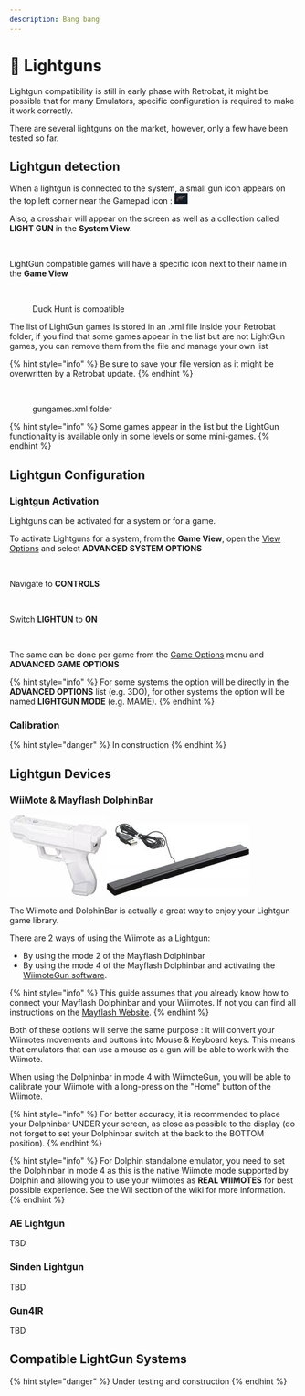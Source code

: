 ```yaml
---
description: Bang bang
---
```


# 🔫 Lightguns

Lightgun compatibility is still in early phase with Retrobat, it might be possible that for many Emulators, specific configuration is required to make it work correctly.

There are several lightguns on the market, however, only a few have been tested so far.

## Lightgun detection

When a lightgun is connected to the system, a small gun icon appears on the top left corner near the Gamepad icon : ![](<../../../.gitbook/assets/image (3) (3).png>)

Also, a crosshair will appear on the screen as well as a collection called **LIGHT GUN** in the **System View**.

<div align="left">

<figure><img src="https://i.imgur.com/YDBWOrd.png" alt=""><figcaption></figcaption></figure>

</div>

LightGun compatible games will have a specific icon next to their name in the **Game View**

<div align="left">

<figure><img src="https://i.imgur.com/rbFVyjA.png" alt=""><figcaption><p>Duck Hunt is compatible</p></figcaption></figure>

</div>

The list of LightGun games is stored in an .xml file inside your Retrobat folder, if you find that some games appear in the list but are not LightGun games, you can remove them from the file and manage your own list

{% hint style="info" %}
Be sure to save your file version as it might be overwritten by a Retrobat update.
{% endhint %}

<div align="left">

<figure><img src="https://i.imgur.com/WrtdDbz.png" alt=""><figcaption><p>gungames.xml folder</p></figcaption></figure>

</div>

{% hint style="info" %}
Some games appear in the list but the LightGun functionality is available only in some levels or some mini-games.
{% endhint %}

## Lightgun Configuration

### Lightgun Activation

Lightguns can be activated for a system or for a game.

To activate Lightguns for a system, from the **Game View**, open the [View Options](../../../navigation/view-options.md) and select **ADVANCED SYSTEM OPTIONS**

<div align="left">

<figure><img src="https://i.imgur.com/rfmZxeu.png" alt=""><figcaption></figcaption></figure>

</div>

Navigate to **CONTROLS**

<div align="left">

<figure><img src="https://i.imgur.com/lbqvjVS.png" alt=""><figcaption></figcaption></figure>

</div>

Switch **LIGHTUN** to **ON**

<div align="left">

<figure><img src="https://i.imgur.com/rpt8cBZ.png" alt=""><figcaption></figcaption></figure>

</div>

The same can be done per game from the [Game Options](../../../navigation/game-options.md) menu and **ADVANCED GAME OPTIONS**

{% hint style="info" %}
For some systems the option will be directly in the **ADVANCED OPTIONS** list (e.g. 3DO), for other systems the option will be named **LIGHTGUN MODE** (e.g. MAME).
{% endhint %}

### Calibration

{% hint style="danger" %}
In construction
{% endhint %}

## Lightgun Devices

### WiiMote & Mayflash DolphinBar

![](<../../../.gitbook/assets/image (1) (4).png>)![](<../../../.gitbook/assets/image (1) (2) (2).png>)

The Wiimote and DolphinBar is actually a great way to enjoy your Lightgun game library.

There are 2 ways of using the Wiimote as a Lightgun:

* By using the mode 2 of the Mayflash Dolphinbar
* By using the mode 4 of the Mayflash Dolphinbar and activating the [WiimoteGun software](wiimotegun.md).

{% hint style="info" %}
This guide assumes that you already know how to connect your Mayflash Dolphinbar and your Wiimotes. If not you can find all instructions on the [Mayflash Website](https://www.mayflash.com/product/6.html).
{% endhint %}

Both of these options will serve the same purpose : it will convert your Wiimotes movements and buttons into Mouse & Keyboard keys. This means that emulators that can use a mouse as a gun will be able to work with the Wiimote.

When using the Dolphinbar in mode 4 with WiimoteGun, you will be able to calibrate your Wiimote with a long-press on the "Home" button of the Wiimote.

{% hint style="info" %}
For better accuracy, it is recommended to place your Dolphinbar UNDER your screen, as close as possible to the display (do not forget to set your Dolphinbar switch at the back to the BOTTOM position).
{% endhint %}

{% hint style="info" %}
For Dolphin standalone emulator, you need to set the Dolphinbar in mode 4 as this is the native Wiimote mode supported by Dolphin and allowing you to use your wiimotes as **REAL WIIMOTES** for best possible experience. See the Wii section of the wiki for more information.
{% endhint %}

### AE Lightgun

TBD

### Sinden Lightgun

TBD

### Gun4IR

TBD

## Compatible LightGun Systems

{% hint style="danger" %}
Under testing and construction
{% endhint %}
